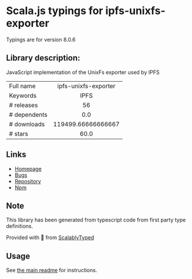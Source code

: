
# Scala.js typings for ipfs-unixfs-exporter

Typings are for version 8.0.6

## Library description:
JavaScript implementation of the UnixFs exporter used by IPFS

|                    |                 |
| ------------------ | :-------------: |
| Full name          | ipfs-unixfs-exporter |
| Keywords           | IPFS |
| # releases         | 56 |
| # dependents       | 0.0 |
| # downloads        | 119499.66666666667 |
| # stars            | 60.0 |

## Links
- [Homepage](https://github.com/ipfs/js-ipfs-unixfs/tree/master/packages/ipfs-unixfs-exporter#readme)
- [Bugs](https://github.com/ipfs/js-ipfs-unixfs/issues)
- [Repository](https://github.com/ipfs/js-ipfs-unixfs)
- [Npm](https://www.npmjs.com/package/ipfs-unixfs-exporter)
    


## Note
This library has been generated from typescript code from first party type definitions.

Provided with :purple_heart: from [ScalablyTyped](https://github.com/oyvindberg/ScalablyTyped)

## Usage
See [the main readme](../../readme.md) for instructions.


